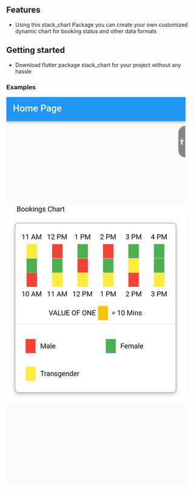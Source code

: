 ## Features

 - Using this stack_chart Package you can create your own customized dynamic chart for booking status and other data formats

## Getting started
 - Download flutter package stack_chart for your project without any hassle

### Examples

<img src="https://github.com/zeroappz/stack_chart/blob/master/examples.png?raw=true">
